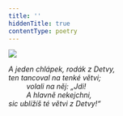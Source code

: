```yaml
---
title: ''
hiddenTitle: true
contentType: poetry
---
```


<section>

![](../Images/084.jpg)

_A jeden chlápek, rodák z Detvy,  
ten tancoval na tenké větvi;  
         volali na něj: „Jdi!  
         A hlavně nekejchni,  
sic ublížíš té větvi z Detvy!“_

</section>
